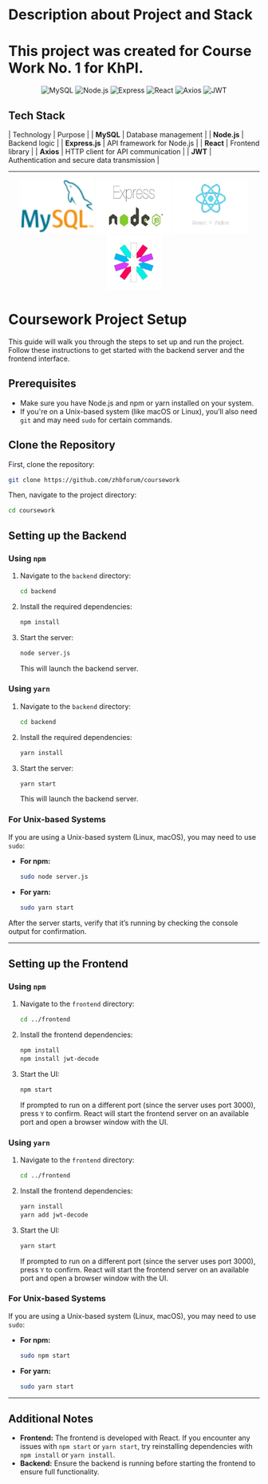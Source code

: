 
# Description about Project and Stack 

# This project was created for Course Work No. 1 for KhPI. 

<p align="center">
  <img src="https://img.shields.io/badge/MySQL-2.18.1-blue" alt="MySQL" />
  <img src="https://img.shields.io/badge/Node.js-v20.16.0-green" alt="Node.js" />
  <img src="https://img.shields.io/badge/Express-4.21.1-yellow" alt="Express" />
  <img src="https://img.shields.io/badge/React-18.3.1-purple" alt="React" />
  <img src="https://img.shields.io/badge/Axios-1.7.7-pink" alt="Axios" />
  <img src="https://img.shields.io/badge/JWT-9.0.2-lightblue" alt="JWT" />
</p>

## Tech Stack

| Technology       | Purpose                                          |
| **MySQL**        | Database management                              |
| **Node.js**      | Backend logic                                    |
| **Express.js**   | API framework for Node.js                        |
| **React**        | Frontend library                                 |
| **Axios**        | HTTP client for API communication                |
| **JWT**          | Authentication and secure data transmission      |

---

<p align="center">
  <img src="rep_photos/90px-MySQL_logo.svg.png" alt="MySQL Logo" width="150" height="110"/>
  <img src="rep_photos/image_no_background.png" alt="Node.js Logo" width="150" height="110"/>
  <img src="rep_photos/image_react_no_background_v2.png" alt="React Logo" width="150" height="110"/>
  <img src="rep_photos/image_no_background (2).png" alt="JWT Logo" height="110"/>
</p>

# Coursework Project Setup

This guide will walk you through the steps to set up and run the project. Follow these instructions to get started with the backend server and the frontend interface.

## Prerequisites

- Make sure you have Node.js and npm or yarn installed on your system.
- If you're on a Unix-based system (like macOS or Linux), you’ll also need `git` and may need `sudo` for certain commands.

## Clone the Repository

First, clone the repository:

```bash
git clone https://github.com/zhbforum/coursework
```

Then, navigate to the project directory:

```bash
cd coursework
```

## Setting up the Backend

### Using `npm`

1. Navigate to the `backend` directory:

   ```bash
   cd backend
   ```

2. Install the required dependencies:

   ```bash
   npm install
   ```

3. Start the server:

   ```bash
   node server.js
   ```

   This will launch the backend server.

### Using `yarn`

1. Navigate to the `backend` directory:

   ```bash
   cd backend
   ```

2. Install the required dependencies:

   ```bash
   yarn install
   ```

3. Start the server:

   ```bash
   yarn start
   ```

   This will launch the backend server.

### For Unix-based Systems

If you are using a Unix-based system (Linux, macOS), you may need to use `sudo`:

- **For npm:**

  ```bash
  sudo node server.js
  ```

- **For yarn:**

  ```bash
  sudo yarn start
  ```

After the server starts, verify that it’s running by checking the console output for confirmation.

---

## Setting up the Frontend

### Using `npm`

1. Navigate to the `frontend` directory:

   ```bash
   cd ../frontend
   ```

2. Install the frontend dependencies:

   ```bash
   npm install
   npm install jwt-decode
   ```

3. Start the UI:

   ```bash
   npm start
   ```

   If prompted to run on a different port (since the server uses port 3000), press `Y` to confirm. React will start the frontend server on an available port and open a browser window with the UI.

### Using `yarn`

1. Navigate to the `frontend` directory:

   ```bash
   cd ../frontend
   ```

2. Install the frontend dependencies:

   ```bash
   yarn install
   yarn add jwt-decode
   ```

3. Start the UI:

   ```bash
   yarn start
   ```

   If prompted to run on a different port (since the server uses port 3000), press `Y` to confirm. React will start the frontend server on an available port and open a browser window with the UI.

### For Unix-based Systems

If you are using a Unix-based system (Linux, macOS), you may need to use `sudo`:

- **For npm:**

  ```bash
  sudo npm start
  ```

- **For yarn:**

  ```bash
  sudo yarn start
  ```

---

## Additional Notes

- **Frontend:** The frontend is developed with React. If you encounter any issues with `npm start` or `yarn start`, try reinstalling dependencies with `npm install` or `yarn install`.
- **Backend:** Ensure the backend is running before starting the frontend to ensure full functionality.

